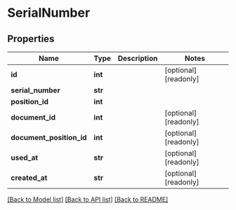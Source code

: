 # SerialNumber

## Properties
Name | Type | Description | Notes
------------ | ------------- | ------------- | -------------
**id** | **int** |  | [optional] [readonly] 
**serial_number** | **str** |  | 
**position_id** | **int** |  | 
**document_id** | **int** |  | [optional] [readonly] 
**document_position_id** | **int** |  | [optional] [readonly] 
**used_at** | **str** |  | [optional] [readonly] 
**created_at** | **str** |  | [optional] [readonly] 

[[Back to Model list]](../README.md#documentation-for-models) [[Back to API list]](../README.md#documentation-for-api-endpoints) [[Back to README]](../README.md)


